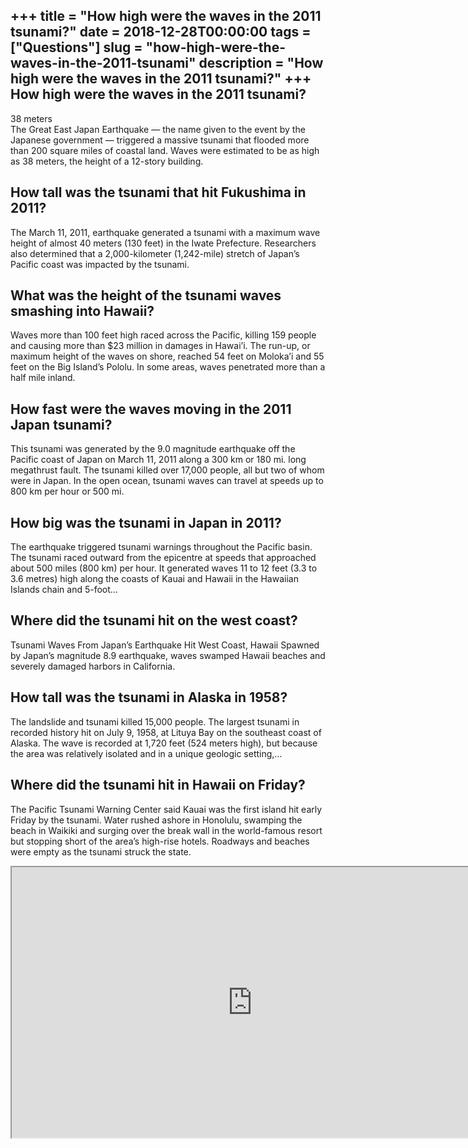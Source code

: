 +++
title = "How high were the waves in the 2011 tsunami?"
date = 2018-12-28T00:00:00
tags = ["Questions"]
slug = "how-high-were-the-waves-in-the-2011-tsunami"
description = "How high were the waves in the 2011 tsunami?"
+++
How high were the waves in the 2011 tsunami?
--------------------------------------------

38 meters  
The Great East Japan Earthquake — the name given to the event by the Japanese government — triggered a massive tsunami that flooded more than 200 square miles of coastal land. Waves were estimated to be as high as 38 meters, the height of a 12-story building.

How tall was the tsunami that hit Fukushima in 2011?
----------------------------------------------------

The March 11, 2011, earthquake generated a tsunami with a maximum wave height of almost 40 meters (130 feet) in the Iwate Prefecture. Researchers also determined that a 2,000-kilometer (1,242-mile) stretch of Japan’s Pacific coast was impacted by the tsunami.

What was the height of the tsunami waves smashing into Hawaii?
--------------------------------------------------------------

Waves more than 100 feet high raced across the Pacific, killing 159 people and causing more than $23 million in damages in Hawai’i. The run-up, or maximum height of the waves on shore, reached 54 feet on Moloka’i and 55 feet on the Big Island’s Pololu. In some areas, waves penetrated more than a half mile inland.

How fast were the waves moving in the 2011 Japan tsunami?
---------------------------------------------------------

This tsunami was generated by the 9.0 magnitude earthquake off the Pacific coast of Japan on March 11, 2011 along a 300 km or 180 mi. long megathrust fault. The tsunami killed over 17,000 people, all but two of whom were in Japan. In the open ocean, tsunami waves can travel at speeds up to 800 km per hour or 500 mi.

How big was the tsunami in Japan in 2011?
-----------------------------------------

The earthquake triggered tsunami warnings throughout the Pacific basin. The tsunami raced outward from the epicentre at speeds that approached about 500 miles (800 km) per hour. It generated waves 11 to 12 feet (3.3 to 3.6 metres) high along the coasts of Kauai and Hawaii in the Hawaiian Islands chain and 5-foot…

Where did the tsunami hit on the west coast?
--------------------------------------------

Tsunami Waves From Japan’s Earthquake Hit West Coast, Hawaii Spawned by Japan’s magnitude 8.9 earthquake, waves swamped Hawaii beaches and severely damaged harbors in California.

How tall was the tsunami in Alaska in 1958?
-------------------------------------------

The landslide and tsunami killed 15,000 people. The largest tsunami in recorded history hit on July 9, 1958, at Lituya Bay on the southeast coast of Alaska. The wave is recorded at 1,720 feet (524 meters high), but because the area was relatively isolated and in a unique geologic setting,…

Where did the tsunami hit in Hawaii on Friday?
----------------------------------------------

The Pacific Tsunami Warning Center said Kauai was the first island hit early Friday by the tsunami. Water rushed ashore in Honolulu, swamping the beach in Waikiki and surging over the break wall in the world-famous resort but stopping short of the area’s high-rise hotels. Roadways and beaches were empty as the tsunami struck the state.

<iframe allow="accelerometer; autoplay; clipboard-write; encrypted-media; gyroscope; picture-in-picture" allowfullscreen="" class="__youtube_prefs__  epyt-is-override  no-lazyload" data-no-lazy="1" data-origheight="433" data-origwidth="770" data-skipgform_ajax_framebjll="" height="433" id="_ytid_43912" loading="lazy" src="https://www.youtube.com/embed/86ThCibkHQw?enablejsapi=1&autoplay=0&cc_load_policy=0&cc_lang_pref=&iv_load_policy=1&loop=0&modestbranding=0&rel=1&fs=1&playsinline=0&autohide=2&theme=dark&color=red&controls=1&" title="YouTube player" width="770"></iframe>